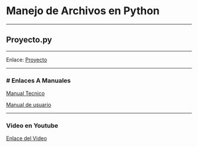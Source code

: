 # Manejo de Archivos en Python

------------


## Proyecto.py
------------
Enlace: [Proyecto](https://github.com/Yovanygt/python_archivos/blob/main/Proyecto%202%20Python.py "Proyecto")

------------

### # Enlaces A Manuales
[Manual Tecnico](https://github.com/Yovanygt/python_archivos/blob/main/manual_tecnico.md "Manual Tecnico")

[Manual de usuario](https://github.com/Yovanygt/python_archivos/blob/main/Manual_de_usuario.md "Manual de usuario")


------------
### Video en Youtube
[Enlace del Video](https://www.youtube.com/watch?v=VFJPf0TIKBI "Enlace del Video")



